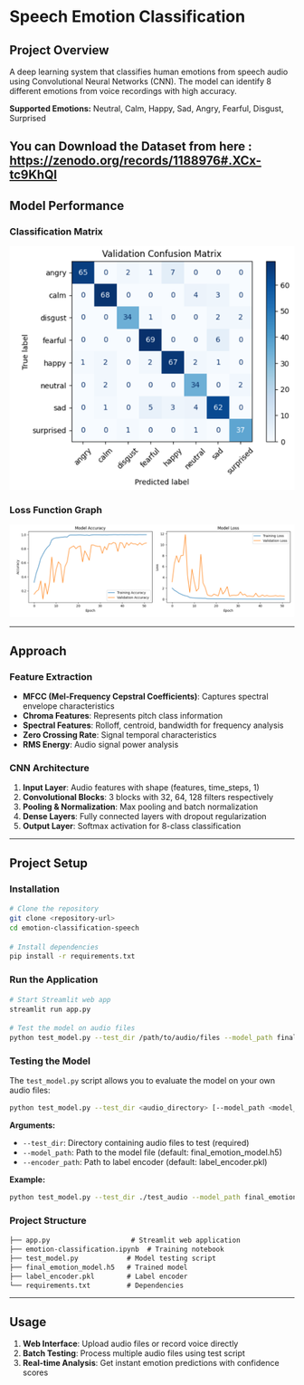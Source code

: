 # Speech Emotion Classification

## Project Overview

A deep learning system that classifies human emotions from speech audio using Convolutional Neural Networks (CNN). The model can identify 8 different emotions from voice recordings with high accuracy.

**Supported Emotions:** Neutral, Calm, Happy, Sad, Angry, Fearful, Disgust, Surprised

You can Download the Dataset from here : https://zenodo.org/records/1188976#.XCx-tc9KhQI
---

## Model Performance

### Classification Matrix

![Classification Matrix](./images/matrix.png)

### Loss Function Graph

![Loss Graph](./images/loss_graph.png)

---

## Approach

### Feature Extraction

- **MFCC (Mel-Frequency Cepstral Coefficients)**: Captures spectral envelope characteristics
- **Chroma Features**: Represents pitch class information
- **Spectral Features**: Rolloff, centroid, bandwidth for frequency analysis
- **Zero Crossing Rate**: Signal temporal characteristics
- **RMS Energy**: Audio signal power analysis

### CNN Architecture

1. **Input Layer**: Audio features with shape (features, time_steps, 1)
2. **Convolutional Blocks**: 3 blocks with 32, 64, 128 filters respectively
3. **Pooling & Normalization**: Max pooling and batch normalization
4. **Dense Layers**: Fully connected layers with dropout regularization
5. **Output Layer**: Softmax activation for 8-class classification

---

## Project Setup

### Installation

```bash
# Clone the repository
git clone <repository-url>
cd emotion-classification-speech

# Install dependencies
pip install -r requirements.txt
```

### Run the Application

```bash
# Start Streamlit web app
streamlit run app.py

# Test the model on audio files
python test_model.py --test_dir /path/to/audio/files --model_path final_emotion_model.h5
```

### Testing the Model

The `test_model.py` script allows you to evaluate the model on your own audio files:

```bash
python test_model.py --test_dir <audio_directory> [--model_path <model_file>] [--encoder_path <encoder_file>]
```

**Arguments:**

- `--test_dir`: Directory containing audio files to test (required)
- `--model_path`: Path to the model file (default: final_emotion_model.h5)
- `--encoder_path`: Path to label encoder (default: label_encoder.pkl)

**Example:**

```bash
python test_model.py --test_dir ./test_audio --model_path final_emotion_model.h5
```

### Project Structure

```
├── app.py                    # Streamlit web application
├── emotion-classification.ipynb  # Training notebook
├── test_model.py            # Model testing script
├── final_emotion_model.h5   # Trained model
├── label_encoder.pkl        # Label encoder
└── requirements.txt         # Dependencies
```

---

## Usage

1. **Web Interface**: Upload audio files or record voice directly
2. **Batch Testing**: Process multiple audio files using test script
3. **Real-time Analysis**: Get instant emotion predictions with confidence scores

